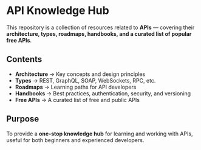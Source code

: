 # API Knowledge Hub

This repository is a collection of resources related to **APIs** — covering their **architecture, types, roadmaps, handbooks, and a curated list of popular free APIs**.

## Contents
- **Architecture** → Key concepts and design principles  
- **Types** → REST, GraphQL, SOAP, WebSockets, RPC, etc.  
- **Roadmaps** → Learning paths for API developers  
- **Handbooks** → Best practices, authentication, security, and versioning  
- **Free APIs** → A curated list of free and public APIs  

## Purpose
To provide a **one-stop knowledge hub** for learning and working with APIs, useful for both beginners and experienced developers.
